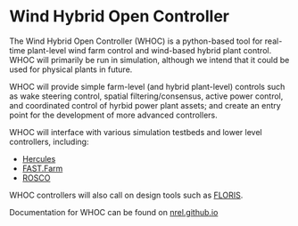 # Wind Hybrid Open Controller

The Wind Hybrid Open Controller (WHOC) is a python-based tool for real-time 
plant-level wind farm control and wind-based hybrid plant control.
WHOC will primarily be run in simulation, although we intend that it could be 
used for physical plants in future. 

WHOC will provide simple farm-level (and hybrid plant-level) controls such as
wake steering control, spatial filtering/consensus, active power control, 
and coordinated control of hyrbid power plant assets;
and create an entry point for the development of more advanced controllers. 

WHOC will interface with various simulation testbeds and lower level 
controllers, including:
- [Hercules](https://github.com/NREL/hercules)
- [FAST.Farm](https://github.com/OpenFAST/openfast)
- [ROSCO](https://github.com/NREL/rosco)

WHOC controllers will also call on design tools such as
[FLORIS](https://github.com/NREL/floris).

Documentation for WHOC can be found on 
[nrel.github.io](https://nrel.github.io/wind-hybrid-open-controller/intro.html)